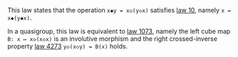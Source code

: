 This law states that the operation `x◆y = x◇(y◇x)` satisfies [law 10](https://teorth.github.io/equational_theories/implications/?10), namely `x = x◆(y◆x)`.

In a quasigroup, this law is equivalent to [law 1073](https://teorth.github.io/equational_theories/implications/?1073), namely the left cube map `B: x ↦ x◇(x◇x)` is an involutive morphism and the right crossed-inverse property [law 4273](https://teorth.github.io/equational_theories/implications/?4273) `y◇(x◇y) = B(x)` holds.
